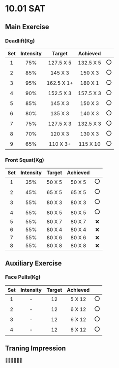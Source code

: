 # 10.01 SAT

## Main Exercise



### Deadlift(Kg)

| Set  | Intensity |   Target   | Achieved  |      |
| :--: | :-------: | :--------: | :-------: | :--: |
|  1   |    75%    | 127.5 X 5  | 132.5 X 5 |  ⭕   |
|  2   |    85%    |  145 X 3   |  150 X 3  |  ⭕   |
|  3   |    95%    | 162.5 X 1+ |  180 X 1  |  ⭕   |
|  4   |    90%    | 152.5 X 3  | 157.5 X 3 |  ⭕   |
|  5   |    85%    |  145 X 3   |  150 X 3  |  ⭕   |
|  6   |    80%    |  135 X 3   |  140 X 3  |  ⭕   |
|  7   |    75%    | 127.5 X 3  | 132.5 X 3 |  ⭕   |
|  8   |    70%    |  120 X 3   |  130 X 3  |  ⭕   |
|  9   |    65%    |  110 X 3+  | 115 X 10  |  ⭕   |



### Front Squat(Kg)

| Set  | Intensity | Target | Achieved |      |
| :--: | :-------: | :----: | :------: | :--: |
|  1   |    35%    | 50 X 5 |  50 X 5  |  ⭕   |
|  2   |    45%    | 65 X 5 |  65 X 5  |  ⭕   |
|  3   |    55%    | 80 X 3 |  80 X 3  |  ⭕   |
|  4   |    55%    | 80 X 5 |  80 X 5  |  ⭕   |
|  5   |    55%    | 80 X 7 |  80 X 7  |  ❌   |
|  6   |    55%    | 80 X 4 |  80 X 4  |  ❌   |
|  7   |    55%    | 80 X 6 |  80 X 6  |  ❌   |
|  8   |    55%    | 80 X 8 |  80 X 8  |  ❌   |



## Auxiliary Exercise

### Face Pulls(Kg)

| Set  | Intensity | Target | Achieved |      |
| :--: | :-------: | :----: | :------: | :--: |
|  1   |     -     |   12   |  5 X 12  |  ⭕   |
|  2   |     -     |   12   |  6 X 12  |  ⭕   |
|  3   |     -     |   12   |  6 X 12  |  ⭕   |
|  4   |     -     |   12   |  6 X 12  |  ⭕   |



## Traning Impression

💯💯💯💯💯💯

